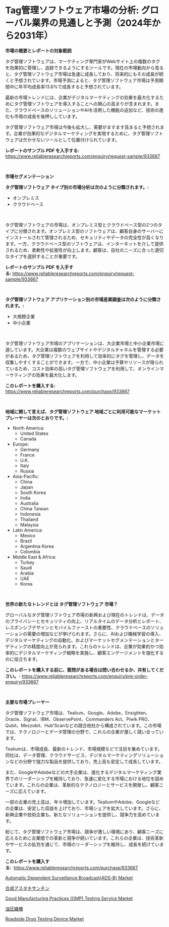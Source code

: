 <p><h1>Tag管理ソフトウェア市場の分析: グローバル業界の見通しと予測（2024年から2031年）</h1></p><p><strong>市場の概要とレポートの対象範囲</strong></p>
<p><p>タグ管理ソフトウェアは、マーケティング専門家がWebサイト上の複数のタグを効果的に管理し、追跡できるようにするツールです。現在の市場動向から見ると、タグ管理ソフトウェア市場は急速に成長しており、将来的にもその成長が続くと予想されています。市場予測によると、タグ管理ソフトウェア市場は予測期間中に年平均成長率13.6%で成長すると予想されています。</p><p>最新の市場トレンドには、企業がデジタルマーケティングの効果を最大化するためにタグ管理ソフトウェアを導入することへの関心の高まりが含まれます。また、クラウドベースのソリューションやAIを活用した機能の追加など、技術の進化も市場の成長を後押ししています。</p><p>タグ管理ソフトウェア市場は今後も拡大し、需要がますます高まると予想されます。企業が効果的なデジタルマーケティングを実現するために、タグ管理ソフトウェアは欠かせないツールとして位置付けられています。</p></p>
<p><strong>レポートのサンプル PDF を入手する:</strong> <a href="https://www.reliableresearchreports.com/enquiry/request-sample/933667">https://www.reliableresearchreports.com/enquiry/request-sample/933667</a></p>
<p>&nbsp;</p>
<p><strong>市場セグメンテーション</strong></p>
<p><strong>タグ管理ソフトウェア タイプ別の市場分析は次のように分類されます。:</strong></p>
<p><ul><li>オンプレミス</li><li>クラウドベース</li></ul></p>
<p>&nbsp;</p>
<p><p>タグ管理ソフトウェアの市場は、オンプレミス型とクラウドベース型の2つのタイプに分類されます。オンプレミス型のソフトウェアは、顧客自身のサーバーにインストールされて管理されるため、セキュリティやデータの完全性が高くなります。一方、クラウドベース型のソフトウェアは、インターネットを介して提供されるため、柔軟性や拡張性が向上します。顧客は、自社のニーズに合った適切なタイプを選択することが重要です。</p></p>
<p><strong>レポートのサンプル PDF を入手する:</strong>&nbsp;<a href="https://www.reliableresearchreports.com/enquiry/request-sample/933667">https://www.reliableresearchreports.com/enquiry/request-sample/933667</a></p>
<p>&nbsp;</p>
<p><strong> タグ管理ソフトウェア アプリケーション別の市場産業調査は次のように分類されます。:</strong></p>
<p><ul><li>大規模企業</li><li>中小企業</li></ul></p>
<p>&nbsp;</p>
<p><p>タグ管理ソフトウェア市場のアプリケーションは、大企業市場と中小企業市場に適しています。大企業は複数のウェブサイトやデジタルチャネルを管理する必要があるため、タグ管理ソフトウェアを利用して効率的にタグを管理し、データを収集しやすくすることができます。一方で、中小企業は予算やリソースが限られているため、コスト効率の高いタグ管理ソフトウェアを利用して、オンラインマーケティングの効果を最大化します。</p></p>
<p><strong>このレポートを購入する:</strong>&nbsp; <a href="https://www.reliableresearchreports.com/purchase/933667">https://www.reliableresearchreports.com/purchase/933667</a></p>
<p>&nbsp;</p>
<p><strong>地域に関して言えば、タグ管理ソフトウェア 地域ごとに利用可能なマーケットプレーヤーは次のとおりです。:</strong></p>
<p><ul>
    <li>
        North America:
        <ul>
            <li>United States</li>
            <li>Canada</li>
        </ul>
    </li>
    <li>
        Europe:
        <ul>
            <li>Germany</li>
            <li>France</li>
            <li>U.K.</li>
            <li>Italy</li>
            <li>Russia</li>
        </ul>
    </li>
    <li>
        Asia-Pacific:
        <ul>
            <li>China</li>
            <li>Japan</li>
            <li>South Korea</li>
            <li>India</li>
            <li>Australia</li>
            <li>China Taiwan</li>
            <li>Indonesia</li>
            <li>Thailand</li>
            <li>Malaysia</li>
        </ul>
    </li>
    <li>
        Latin America:
        <ul>
            <li>Mexico</li>
            <li>Brazil</li>
            <li>Argentina Korea</li>
            <li>Colombia</li>
        </ul>
    </li>
    <li>
        Middle East & Africa:
        <ul>
            <li>Turkey</li>
            <li>Saudi</li>
            <li>Arabia</li>
            <li>UAE</li>
            <li>Korea</li>
        </ul>
    </li>
    </ul></p>
<p>&nbsp;</p>
<p><strong>世界の新たなトレンドとは タグ管理ソフトウェア 市場？</strong></p>
<p><p>グローバルなタグ管理ソフトウェア市場の新興および現在のトレンドは、データのプライバシーとセキュリティの向上、リアルタイムのデータ分析とレポート、レスポンシブデザインとモバイルファーストの重要性、クラウドベースのソリューションの需要の増加などが挙げられます。さらに、AIおよび機械学習の導入、デジタルマーケティングの自動化、およびマーケットセグメンテーションとターゲティングの精度向上が見られます。これらのトレンドは、企業が効果的かつ効率的にデジタルマーケティング戦略を実施し、顧客エンゲージメントを強化するのに役立ちます。</p></p>
<p><strong>このレポートを購入する前に、質問がある場合は問い合わせるか、共有してください。</strong>- <a href="https://www.reliableresearchreports.com/enquiry/pre-order-enquiry/933667">https://www.reliableresearchreports.com/enquiry/pre-order-enquiry/933667</a></p>
<p>&nbsp;</p>
<p><strong>主要な市場プレーヤー</strong></p>
<p><p>タグ管理ソフトウェア市場は、Tealium、Google、Adobe、Ensighten、Oracle、Signal、IBM、ObservePoint、Commanders Act、Piwik PRO、Qubit、Mezzobit、Hub'Scanなどの競合他社から構成されています。この市場では、テクノロジーとデータ管理の分野で、これらの企業が激しく競い合っています。</p><p>Tealiumは、市場成長、最新のトレンド、市場規模などで注目を集めています。同社は、データ管理、クラウドサービス、デジタルマーケティングソリューションなどの分野で強力な製品を提供しており、売上高も安定して成長しています。</p><p>また、GoogleやAdobeなどの大手企業は、進化するデジタルマーケティング業界でのリーダーシップを維持しており、急速に変化する市場における地位を固めています。これらの企業は、革新的なテクノロジーとサービスを開発し、顧客ニーズに応えています。</p><p>一部の企業の売上高は、年々増加しています。TealiumやAdobe、Googleなどの企業は、安定した収益を上げており、市場シェアを拡大しています。さらに、新興企業や技術企業も、新たなソリューションを提供し、競争力を高めています。</p><p>総じて、タグ管理ソフトウェア市場は、競争が激しい環境にあり、顧客ニーズに応えるために企業間での革新と競争が続いています。これらの企業は、技術革新やサービスの拡充を通じて、市場のリーダーシップを維持し、成長を続けています。</p></p>
<p><strong>このレポートを購入する:</strong>&nbsp;&nbsp;<a href="https://www.reliableresearchreports.com/purchase/933667">https://www.reliableresearchreports.com/purchase/933667</a></p>
<p><p><a href="https://issuu.com/reportprime-2/docs/automatic-dependent-surveillance-broadcastads-b-ma">Automatic Dependent Surveillance Broadcast(ADS-B) Market</a></p><p><a href="https://medium.com/@kayceeboehm2023/%E5%90%88%E6%88%90%E3%82%A2%E3%82%B9%E3%82%BF%E3%82%AD%E3%82%B5%E3%83%B3%E3%83%81%E3%83%B3%E5%B8%82%E5%A0%B4-%E5%B8%82%E5%A0%B4cagr-%E5%B8%82%E5%A0%B4%E3%83%88%E3%83%AC%E3%83%B3%E3%83%89-%E3%81%8A%E3%82%88%E3%81%B3%E6%88%90%E9%95%B7%E6%88%A6%E7%95%A5%E3%81%AB%E5%AF%BE%E3%81%99%E3%82%8B%E6%B4%9E%E5%AF%9F-b6e4474caddb">合成アスタキサンチン</a></p><p><a href="https://github.com/lbird53714/Market-Research-Report-List-3/blob/main/good-manufacturing-practices-gmp-testing-service-market.md">Good Manufacturing Practices (GMP) Testing Service Market</a></p><p><a href="https://medium.com/@kayceeboehm2023/%E6%B2%B9%E5%9C%A7%E7%B9%94%E6%A9%9F%E3%81%AE%E5%B8%82%E5%A0%B4%E3%82%B7%E3%82%A7%E3%82%A2%E3%81%AE%E9%80%B2%E5%8C%96%E3%81%A8%E5%B8%82%E5%A0%B4%E6%88%90%E9%95%B7%E3%83%88%E3%83%AC%E3%83%B3%E3%83%892024%E5%B9%B4%E3%81%8B%E3%82%892031%E5%B9%B4%E3%81%BE%E3%81%A7-64e47ead509e">油圧織機</a></p><p><a href="https://github.com/dringals/Market-Research-Report-List-3/blob/main/roadside-drug-testing-device-market.md">Roadside Drug Testing Device Market</a></p></p>